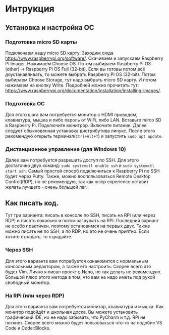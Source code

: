 # Интрукция
## Установка и настройка ОС
### Подготовка micro SD карты
Подключаем нашу micro SD карту. Заходим сюда https://www.raspberrypi.org/software/. Скачиваем и запускаем Raspberry Pi Imager. Нажимаем Choose OS. Потом выбираем Raspberry Pi OS (other) -> Raspberry Pi OS Full (32-bit). Если вы готовы потом всё доустанавливать, то можете выбрать Raspberry Pi OS (32-bit). Потом выбираем Choose Storage, тут надо выбрать micro SD карту. И потом нажимаем на кнопку Write. Подробней можно прочитать тут: https://www.raspberrypi.org/documentation/installation/installing-images/.

### Подготовка ОС
Для этого шага вам потребуется монитор с HDMI проводом, клавиатура, мышка и либо пароль от WiFi, либо LAN. Вставьте mirco SD в Raspberry Pi. Подключите монитрор. Включите питание. Далее следует обыкновенная установка дистрибутива линукс. После этого рекомендую открыть терминал(`Ctrl+Alt+T`) и запустить `sudo apt update`. 

### Дистанционное управление (для Windows 10)
Далее вам потребуется разрешить доступ по SSH. Для этого достаточно двух команд: `sudo systemctl enable ssh` и  `sudo systemctl start ssh`. Самый простой способ подключиться к Raspberry Pi по SSH будет через Putty. Также, можно воспользоваться Remote Desktop Control(RDP), но не рекомендую, так как юзер experience оставит желать лучшего - очень большой лаг.

## Как писать код.
Тут три варианта: писать в консоле по SSH, писать на RPi (или через RDP) и писать локально и потом загружать на RPi. Последний вариант не особо практичен, поэтому остановимся на первых двух. Также можно писать не по SSH, a по RDP, но это не очень приятно. Если хотите страдать, то страдайте.
### Через SSH
Для этого варианта вам потребуется ознакомится с нормальным консольным редактором, а также его настроить. Скорее всего это будет Vim. Лично я писал проект в Nano, но так делать не рекомендую. Большой плюс этого метода в том, что вам не надо иметь под рукой свободный монитор.
### На RPi (или через RDP)
Для этого варианта вам потребуется монитор, клавиатура и мышка. Как монитор подойдёт и школьная доска. Вы можете установить графический IDE, но не надо забывать, что PyCharm и т.д. RPi не потянет. Скорее всего можно будет пользоваться что-то на подобие VS Code и Code::Blocks. 
